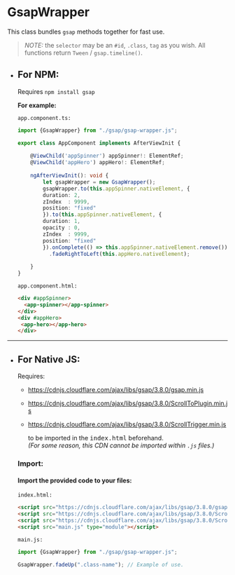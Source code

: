 # GsapWrapper
This class bundles `gsap` methods together for fast use.

> *NOTE:* the `selector` may be an `#id`, `.class`, `tag` as you wish.
All functions return `Tween` / `gsap.timeline()`.


- ## For NPM:

   Requires `npm install gsap`
  
  
  **For example:**
  
  `app.component.ts:`
  ```ts
  import {GsapWrapper} from "./gsap/gsap-wrapper.js";
  
  export class AppComponent implements AfterViewInit {
    
      @ViewChild('appSpinner') appSpinner!: ElementRef;
      @ViewChild('appHero') appHero!: ElementRef;
      
      ngAfterViewInit(): void {
          let gsapWrapper = new GsapWrapper();
          gsapWrapper.to(this.appSpinner.nativeElement, {
          duration: 2,
          zIndex  : 9999,
          position: "fixed"
          }).to(this.appSpinner.nativeElement, {
          duration: 1,
          opacity : 0,
          zIndex  : 9999,
          position: "fixed"
          }).onComplete(() => this.appSpinner.nativeElement.remove())
            .fadeRightToLeft(this.appHero.nativeElement);
    
      }
  }
  ```  
   
  `app.component.html:`
  ```html
  <div #appSpinner>
    <app-spinner></app-spinner>
  </div>
  <div #appHero>
   <app-hero></app-hero>
  </div>
  ```  
  
---

- ## For Native JS:
  
  Requires:
   - https://cdnjs.cloudflare.com/ajax/libs/gsap/3.8.0/gsap.min.js
   - https://cdnjs.cloudflare.com/ajax/libs/gsap/3.8.0/ScrollToPlugin.min.js
   - https://cdnjs.cloudflare.com/ajax/libs/gsap/3.8.0/ScrollTrigger.min.js
   
       to be imported in the <tt>index.html</tt> beforehand.     
      *(For some reason, this CDN cannot be imported within `.js` files.)*
     
  ### Import:
  
  #### **Import the provided code to your files:**
  
  `index.html:`
  ```html
  <script src="https://cdnjs.cloudflare.com/ajax/libs/gsap/3.8.0/gsap.min.js"></script>
  <script src="https://cdnjs.cloudflare.com/ajax/libs/gsap/3.8.0/ScrollToPlugin.min.js"></script>
  <script src="https://cdnjs.cloudflare.com/ajax/libs/gsap/3.8.0/ScrollTrigger.min.js"></script>
  <script src="main.js" type="module"></script>
  ```
  
  `main.js:`
  ```js
  import {GsapWrapper} from "./gsap/gsap-wrapper.js";
  
  GsapWrapper.fadeUp(".class-name"); // Example of use.
  ```
